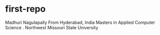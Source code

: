 # first-repo
Madhuri Nagulapally
From Hyderabad, India
Masters in Applied Computer Science
.
Northwest Missouri State University